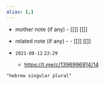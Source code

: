 ```yaml
---
alias: [,]
---
```

- mother note (if any)
		- [[]] [[]]
- related note (if any) -
		- [[]] [[]]


- `2021-08-12`  `23:29`
	- https://t.me/c/1396996914/14

```query
"hebrew singular plural"
```
